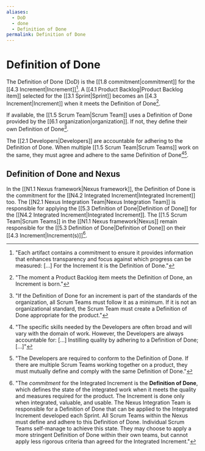```yaml
---
aliases:
  - DoD
  - done
  - Definition of Done
permalink: Definition of Done
---
```

# Definition of Done

The Definition of Done (DoD) is the [[1.8 commitment|commitment]] for the [[4.3 Increment|Increment]][^each-artifact]. A [[4.1 Product Backlog|Product Backlog item]] selected for the [[3.1 Sprint|Sprint]] becomes an [[4.3 Increment|Increment]] when it meets the Definition of Done[^the-moment-a-pbi].

[^each-artifact]: "Each artifact contains a commitment to ensure it provides information that enhances transparency and focus against which progress can be measured: \[...\] For the Increment it is the Definition of Done."[^scrum-guide-2020]
[^the-moment-a-pbi]: "The moment a Product Backlog item meets the Definition of Done, an Increment is born."[^scrum-guide-2020]

If available, the [[1.5 Scrum Team|Scrum Team]] uses a Definition of Done provided by the [[6.1 organization|organization]]. If not, they define their own Definition of Done[^dod-organization].

[^dod-organization]: "If the Definition of Done for an increment is part of the standards of the organization, all Scrum Teams must follow it as a minimum. If it is not an organizational standard, the Scrum Team must create a Definition of Done appropriate for the product."[^scrum-guide-2020]

The [[2.1 Developers|Developers]] are accountable for adhering to the Definition of Done. When multiple [[1.5 Scrum Team|Scrum Teams]] work on the same, they must agree and adhere to the same Definition of Done[^specific-skills-needed][^developers-are-required].

[^specific-skills-needed]: "The specific skills needed by the Developers are often broad and will vary with the domain of work. However, the Developers are always accountable for: \[...\] Instilling quality by adhering to a Definition of Done;\[...\]"[^scrum-guide-2020]
[^developers-are-required]: "The Developers are required to conform to the Definition of Done. If there are multiple Scrum Teams working together on a product, they must mutually define and comply with the same Definition of Done."[^scrum-guide-2020]

[^scrum-guide-2020]: [[1.2 Scrum Guide|Scrum Guide (2020)]]

## Definition of Done and Nexus

In the [[N1.1 Nexus framework|Nexus framework]], the Definition of Done is the commitment for the [[N4.2 Integrated Increment|Integrated Increment]] too. The [[N2.1 Nexus Integration Team|Nexus Integration Team]] is responsible for applying the [[5.3 Definition of Done|Definition of Done]] for the [[N4.2 Integrated Increment|Integrated Increment]]. The [[1.5 Scrum Team|Scrum Teams]] in the [[N1.1 Nexus framework|Nexus]] remain responsible for the [[5.3 Definition of Done|Definition of Done]] on their [[4.3 Increment|Increment(s)]][^commitment-ii-is-dod].

[^commitment-ii-is-dod]: "The *commitment* for the Integrated Increment is the **Definition of Done**, which defines the state of the integrated work when it meets the quality and measures required for the product. The Increment is done only when integrated, valuable, and usable. The Nexus Integration Team is responsible for a Definition of Done that can be applied to the Integrated Increment developed each Sprint. All Scrum Teams within the Nexus must define and adhere to this Definition of Done. Individual Scrum Teams self-manage to achieve this state. They may choose to apply a more stringent Definition of Done within their own teams, but cannot apply less rigorous criteria than agreed for the Integrated Increment."[^nexus-guide-2021]

[^nexus-guide-2021]: [[N1.2 Nexus Guide|Nexus Guide (2021)]]
